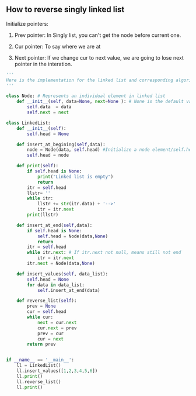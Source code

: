 ## How to reverse singly linked list 

Initialize pointers:

1. Prev pointer: In Singly list, you can't get the node before current one.

2. Cur pointer: To say where we are at

3. Next pointer: If we change cur to next value, we are going to lose next pointer in the interation.

```python
'''
Here is the implementation for the linked list and corresponding algorithm
'''

class Node: # Represents an individual element in linked list
    def __init__(self, data=None, next=None ): # None is the default value of data and next
        self.data  = data
        self.next = next

class LinkedList:
    def __init__(self):
        self.head = None

    def insert_at_begining(self,data):
        node = Node(data, self.head) #Initialize a node element/self.head对应着NEXT
        self.head = node

    def print(self):
        if self.head is None:
            print("Linked list is empty")
            return
        itr = self.head
        llstr= ''
        while itr:
            llstr += str(itr.data) + '-->'
            itr = itr.next
        print(llstr)

    def insert_at_end(self,data):
        if self.head is None:
            self.head = Node(data,None)
            return
        itr = self.head
        while itr.next: # If itr.next not null, means still not end
            itr = itr.next
        itr.next = Node(data,None)

    def insert_values(self, data_list):
        self.head = None
        for data in data_list:
            self.insert_at_end(data)

    def reverse_list(self):
        prev = None
        cur = self.head
        while cur:
            next = cur.next
            cur.next = prev
            prev = cur
            cur = next
        return prev


if __name__ == '__main__':
    ll = LinkedList()
    ll.insert_values([1,2,3,4,5,6])
    ll.print()
    ll.reverse_list()
    ll.print()

```
